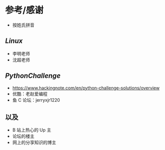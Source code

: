 # 参考/感谢

- 按姓氏拼音

## *Linux*

- 李明老师
- 沈超老师

## *PythonChallenge*

- https://www.hackingnote.com/en/python-challenge-solutions/overview
- 优酷：老赵爱编程
- 鱼 C 论坛：jerryxjr1220


## 以及

- B 站上热心的 Up 主
- 论坛的楼主
- 网上的分享知识的博主
